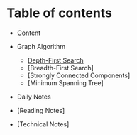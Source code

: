 # Table of contents

* [Content](README.md)
* Graph Algorithm
  * [Depth-First Search](graph-algorithm/depth-first-search.md)
  * \[Breadth-First Search\]
  * \[Strongly Connected Components\]
  * \[Minimum Spanning Tree\]


* Daily Notes
 * \[Reading Notes\]
 * \[Technical Notes\]


